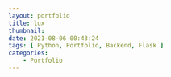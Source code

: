 ```yaml
---
layout: portfolio
title: lux
thumbnail: 
date: 2021-08-06 00:43:24
tags: [ Python, Portfolio, Backend, Flask ]
categories: 
    - Portfolio
---
```

